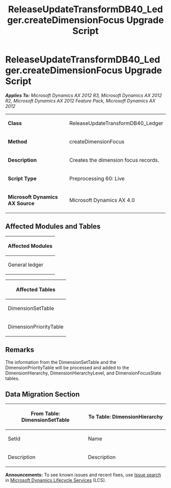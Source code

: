 ﻿---
title: ReleaseUpdateTransformDB40_Ledger.createDimensionFocus Upgrade Script
TOCTitle: ReleaseUpdateTransformDB40_Ledger.createDimensionFocus Upgrade Script
ms:assetid: 032bcf54-4a53-3e58-c64e-4d1f13126939
ms:mtpsurl: https://msdn.microsoft.com/en-us/library/JJ684664(v=AX.60)
ms:contentKeyID: 49706361
ms.date: 05/18/2015
mtps_version: v=AX.60
---

# ReleaseUpdateTransformDB40\_Ledger.createDimensionFocus Upgrade Script 


_**Applies To:** Microsoft Dynamics AX 2012 R3, Microsoft Dynamics AX 2012 R2, Microsoft Dynamics AX 2012 Feature Pack, Microsoft Dynamics AX 2012_

<table>
<colgroup>
<col style="width: 50%" />
<col style="width: 50%" />
</colgroup>
<tbody>
<tr class="odd">
<td><p><strong>Class</strong></p></td>
<td><p>ReleaseUpdateTransformDB40_Ledger</p></td>
</tr>
<tr class="even">
<td><p><strong>Method</strong></p></td>
<td><p>createDimensionFocus</p></td>
</tr>
<tr class="odd">
<td><p><strong>Description</strong></p></td>
<td><p>Creates the dimension focus records.</p></td>
</tr>
<tr class="even">
<td><p><strong>Script Type</strong></p></td>
<td><p>Preprocessing 60: Live</p></td>
</tr>
<tr class="odd">
<td><p><strong>Microsoft Dynamics AX Source</strong></p></td>
<td><p>Microsoft Dynamics AX 4.0</p></td>
</tr>
</tbody>
</table>


## Affected Modules and Tables

<table>
<colgroup>
<col style="width: 100%" />
</colgroup>
<thead>
<tr class="header">
<th><p>Affected Modules</p></th>
</tr>
</thead>
<tbody>
<tr class="odd">
<td><p>General ledger</p></td>
</tr>
</tbody>
</table>


<table>
<colgroup>
<col style="width: 100%" />
</colgroup>
<thead>
<tr class="header">
<th><p>Affected Tables</p></th>
</tr>
</thead>
<tbody>
<tr class="odd">
<td><p>DimensionSetTable</p></td>
</tr>
<tr class="even">
<td><p>DimensionPriorityTable</p></td>
</tr>
</tbody>
</table>


## Remarks

The information from the DimensionSetTable and the DimensionPriorityTable will be processed and added to the DimensionHierarchy, DimensionHierarchyLevel, and DimensionFocusState tables.

## Data Migration Section

<table>
<colgroup>
<col style="width: 50%" />
<col style="width: 50%" />
</colgroup>
<thead>
<tr class="header">
<th><p>From Table: DimensionSetTable</p></th>
<th><p>To Table: DimensionHierarchy</p></th>
</tr>
</thead>
<tbody>
<tr class="odd">
<td><p>SetId</p></td>
<td><p>Name</p></td>
</tr>
<tr class="even">
<td><p>Description</p></td>
<td><p>Description</p></td>
</tr>
</tbody>
</table>

  
**Announcements:** To see known issues and recent fixes, use [Issue search](http://go.microsoft.com/fwlink/?linkid=389258) in [Microsoft Dynamics Lifecycle Services](http://go.microsoft.com/fwlink/?linkid=306505) (LCS).

